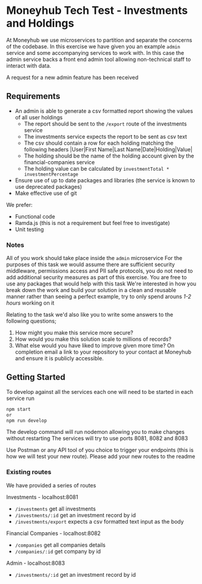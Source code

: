 # Moneyhub Tech Test - Investments and Holdings

At Moneyhub we use microservices to partition and separate the concerns of the codebase. In this exercise we have given you an example `admin` service and some accompanying services to work with. In this case the admin service backs a front end admin tool allowing non-technical staff to interact with data.

A request for a new admin feature has been received

## Requirements

- An admin is able to generate a csv formatted report showing the values of all user holdings
    - The report should be sent to the `/export` route of the investments service
    - The investments service expects the report to be sent as csv text
    - The csv should contain a row for each holding matching the following headers
    |User|First Name|Last Name|Date|Holding|Value|
    - The holding should be the name of the holding account given by the financial-companies service
    - The holding value can be calculated by `investmentTotal * investmentPercentage`
- Ensure use of up to date packages and libraries (the service is known to use deprecated packages)
- Make effective use of git

We prefer:
- Functional code 
- Ramda.js (this is not a requirement but feel free to investigate)
- Unit testing

### Notes
All of you work should take place inside the `admin` microservice
For the purposes of this task we would assume there are sufficient security middleware, permissions access and PII safe protocols, you do not need to add additional security measures as part of this exercise.
You are free to use any packages that would help with this task
We're interested in how you break down the work and build your solution in a clean and reusable manner rather than seeing a perfect example, try to only spend arouns *1-2 hours* working on it

Relating to the task we'd also like you to write some answers to the following questions;
1. How might you make this service more secure?
2. How would you make this solution scale to millions of records?
3. What else would you have liked to improve given more time?
On completion email a link to your repository to your contact at Moneyhub and ensure it is publicly accessible.

## Getting Started
To develop against all the services each one will need to be started in each service run

```bash
npm start
or
npm run develop
```

The develop command will run nodemon allowing you to make changes without restarting
The services will try to use ports 8081, 8082 and 8083

Use Postman or any API tool of you choice to trigger your endpoints (this is how we will test your new route). Please add your new routes to the readme

### Existing routes
We have provided a series of routes 

Investments - localhost:8081
- `/investments` get all investments
- `/investments/:id` get an investment record by id
- `/investments/export` expects a csv formatted text input as the body

Financial Companies - localhost:8082
- `/companies` get all companies details
- `/companies/:id` get company by id

Admin - localhost:8083
- `/investments/:id` get an investment record by id